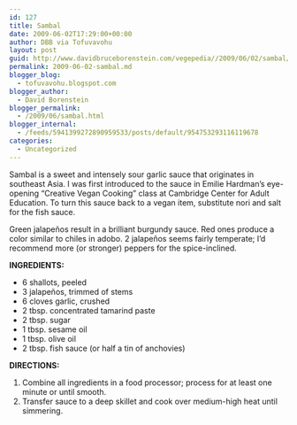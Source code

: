```yaml
---
id: 127
title: Sambal
date: 2009-06-02T17:29:00+00:00
author: DBB via Tofuvavohu
layout: post
guid: http://www.davidbruceborenstein.com/vegepedia//2009/06/02/sambal/
permalink: 2009-06-02-sambal.md
blogger_blog:
  - tofuvavohu.blogspot.com
blogger_author:
  - David Borenstein
blogger_permalink:
  - /2009/06/sambal.html
blogger_internal:
  - /feeds/5941399272890959533/posts/default/954753293116119678
categories:
  - Uncategorized
---
```

Sambal is a sweet and intensely sour garlic sauce that originates in southeast Asia. I was first introduced to the sauce in Emilie Hardman&#8217;s eye-opening &#8220;Creative Vegan Cooking&#8221; class at Cambridge Center for Adult Education. To turn this sauce back to a vegan item, substitute nori and salt for the fish sauce.

Green jalapeños result in a brilliant burgundy sauce. Red ones produce a color similar to chiles in adobo. 2 jalapeños seems fairly temperate; I&#8217;d recommend more (or stronger) peppers for the spice-inclined.

<span style="font-weight: bold;">INGREDIENTS:</span> 

  * 6 shallots, peeled
  * 3 jalapeños, trimmed of stems
  * 6 cloves garlic, crushed
  * 2 tbsp. concentrated tamarind paste
  * 2 tbsp. sugar
  * 1 tbsp. sesame oil
  * 1 tbsp. olive oil
  * 2 tbsp. fish sauce (or half a tin of anchovies)

<span style="font-weight: bold;">DIRECTIONS:</span> 

  1. Combine all ingredients in a food processor; process for at least one minute or until smooth.
  2. Transfer sauce to a deep skillet and cook over medium-high heat until simmering.